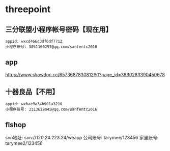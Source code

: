 # threepoint


## 三分联盟小程序帐号密码【现在用】
```
appid: wxcd466d3df6df7712
小程序账号: 3051160297@qq.com/sanfentc2016
```

## app
https://www.showdoc.cc/657368783081290?page_id=3830283390450678



## 十器良品【不用】
```
appid: wxbae9a34b901a3210
小程序账号: 3323629045@qq.com/sanfentc2016
```



## flshop
svn地址: svn://120.24.223.24/weapp
公司账号: tarymee/123456
家里账号: tarymee2/123456